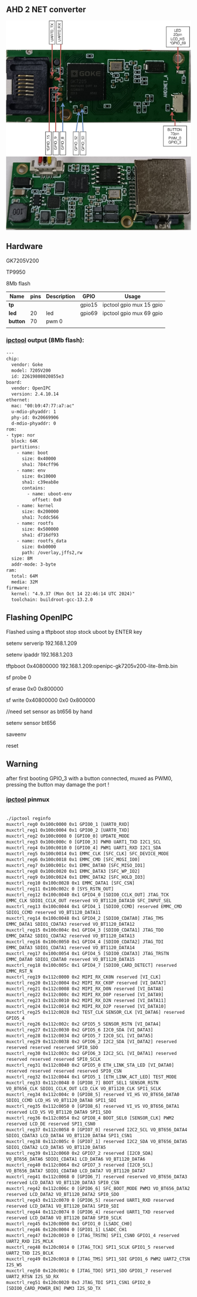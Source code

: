 ## AHD 2 NET converter


![AHD2NET_pinout](/images/AHD2NET_pinout_CPU.png)
![AHD2NET_pinout](/images/AHD2NET_pinout_TP.jpg)

## Hardware

GK7205V200  

TP9950

8Mb flash

| Name | pins |Description| GPIO | Usage |
| --- | --- | --- |---|---|
|**tp**||| gpio15 |ipctool gpio mux 15 gpio
|**led**|20|led| gpio69 |ipctool gpio mux 69 gpio
|**button**|70|pwm 0|  |
||

### [ipctool](https://github.com/OpenIPC/ipctool) output (8Mb flash):

```
---
chip:
  vendor: Goke
  model: 7205V200
  id: 22619808020855e3
board:
  vendor: OpenIPC
  version: 2.4.10.14
ethernet:
  mac: "00:b9:47:77:a7:ac"
  u-mdio-phyaddr: 1
  phy-id: 0x20669906
  d-mdio-phyaddr: 0
rom:
- type: nor
  block: 64K
  partitions:
    - name: boot
      size: 0x40000
      sha1: 784cff96
    - name: env
      size: 0x10000
      sha1: c39eab8e
      contains:
        - name: uboot-env
          offset: 0x0
    - name: kernel
      size: 0x200000
      sha1: 7cddc566
    - name: rootfs
      size: 0x500000
      sha1: d716df93
    - name: rootfs_data
      size: 0xb0000
      path: /overlay,jffs2,rw
  size: 8M
  addr-mode: 3-byte
ram:
  total: 64M
  media: 32M
firmware:
  kernel: "4.9.37 (Mon Oct 14 22:46:14 UTC 2024)"
  toolchain: buildroot-gcc-13.2.0
```





## Flashing OpenIPC

Flashed using a tftpboot
stop stock uboot by ENTER key

setenv serverip 192.168.1.209

setenv ipaddr 192.168.1.203

 tftpboot 0x40800000 192.168.1.209:openipc-gk7205v200-lite-8mb.bin
 
sf probe 0

sf erase 0x0 0x800000

sf write 0x40800000 0x0 0x800000


//need set sensor as bt656  by hand

setenv sensor bt656

saveenv

reset


## Warning 

after first booting GPIO_3 with a button connected, muxed as PWM0, pressing the button may damage the port !
 

### [ipctool](https://github.com/OpenIPC/ipctool) pinmux 

```

./ipctool reginfo
muxctrl_reg0 0x100c0000 0x1 GPIO0_1 [UART0_RXD]
muxctrl_reg1 0x100c0004 0x1 GPIO0_2 [UART0_TXD]
muxctrl_reg2 0x100c0008 0 [GPIO0_0] UPDATE_MODE
muxctrl_reg3 0x100c000c 0 [GPIO0_3] PWM0 UART1_TXD I2C1_SCL
muxctrl_reg4 0x100c0010 0 [GPIO0_4] PWM1 UART1_RXD I2C1_SDA
muxctrl_reg5 0x100c0014 0x1 EMMC_CLK [SFC_CLK] SFC_DEVICE_MODE
muxctrl_reg6 0x100c0018 0x1 EMMC_CMD [SFC_MOSI_IO0]
muxctrl_reg7 0x100c001c 0x1 EMMC_DATA0 [SFC_MISO_IO1]
muxctrl_reg8 0x100c0020 0x1 EMMC_DATA3 [SFC_WP_IO2]
muxctrl_reg9 0x100c0024 0x1 EMMC_DATA2 [SFC_HOLD_IO3]
muxctrl_reg10 0x100c0028 0x1 EMMC_DATA1 [SFC_CSN]
muxctrl_reg11 0x100c002c 0 [SYS_RSTN_OUT]
muxctrl_reg12 0x100c0040 0x1 GPIO4_0 [SDIO0_CCLK_OUT] JTAG_TCK EMMC_CLK SDIO1_CCLK_OUT reserved VO_BT1120_DATA10 SFC_INPUT_SEL
muxctrl_reg13 0x100c0044 0x1 GPIO4_1 [SDIO0_CCMD] reserved EMMC_CMD SDIO1_CCMD reserved VO_BT1120_DATA11
muxctrl_reg14 0x100c0048 0x1 GPIO4_2 [SDIO0_CDATA0] JTAG_TMS EMMC_DATA1 SDIO1_CDATA3 reserved VO_BT1120_DATA12
muxctrl_reg15 0x100c004c 0x1 GPIO4_3 [SDIO0_CDATA1] JTAG_TDO EMMC_DATA2 SDIO1_CDATA2 reserved VO_BT1120_DATA13
muxctrl_reg16 0x100c0050 0x1 GPIO4_4 [SDIO0_CDATA2] JTAG_TDI EMMC_DATA3 SDIO1_CDATA1 reserved VO_BT1120_DATA14
muxctrl_reg17 0x100c0054 0x1 GPIO4_5 [SDIO0_CDATA3] JTAG_TRSTN EMMC_DATA0 SDIO1_CDATA0 reserved VO_BT1120_DATA15
muxctrl_reg18 0x100c005c 0x1 GPIO4_7 [SDIO0_CARD_DETECT] reserved EMMC_RST_N
muxctrl_reg19 0x112c0000 0x2 MIPI_RX_CK0N reserved [VI_CLK]
muxctrl_reg20 0x112c0004 0x2 MIPI_RX_CK0P reserved [VI_DATA7]
muxctrl_reg21 0x112c0008 0x2 MIPI_RX_D0N reserved [VI_DATA8]
muxctrl_reg22 0x112c000c 0x2 MIPI_RX_D0P reserved [VI_DATA9]
muxctrl_reg23 0x112c0010 0x2 MIPI_RX_D2N reserved [VI_DATA11]
muxctrl_reg24 0x112c0014 0x2 MIPI_RX_D2P reserved [VI_DATA10]
muxctrl_reg25 0x112c0028 0x2 TEST_CLK SENSOR_CLK [VI_DATA6] reserved GPIO5_4
muxctrl_reg26 0x112c002c 0x2 GPIO5_5 SENSOR_RSTN [VI_DATA4]
muxctrl_reg27 0x112c0030 0x2 GPIO5_6 I2C0_SDA [VI_DATA3]
muxctrl_reg28 0x112c0034 0x2 GPIO5_7 I2C0_SCL [VI_DATA5]
muxctrl_reg29 0x112c0038 0x2 GPIO6_2 I2C2_SDA [VI_DATA2] reserved reserved reserved reserved SPI0_SDO
muxctrl_reg30 0x112c003c 0x2 GPIO6_3 I2C2_SCL [VI_DATA1] reserved reserved reserved reserved SPI0_SCLK
muxctrl_reg31 0x112c0040 0x2 GPIO5_0 ETH_LINK_STA_LED [VI_DATA0] reserved reserved reserved reserved SPI0_CSN
muxctrl_reg32 0x112c0044 0x1 GPIO5_1 [ETH_LINK_ACT_LED] TEST_MODE
muxctrl_reg33 0x112c0048 0 [GPIO8_7] BOOT_SEL1 SENSOR_RSTN VO_BT656_CLK SDIO1_CCLK_OUT LCD_CLK VO_BT1120_CLK SPI1_SCLK
muxctrl_reg34 0x112c004c 0 [GPIO8_5] reserved VI_HS VO_BT656_DATA0 SDIO1_CCMD LCD_HS VO_BT1120_DATA8 SPI1_SDI
muxctrl_reg35 0x112c0050 0 [GPIO8_6] reserved VI_VS VO_BT656_DATA1 reserved LCD_VS VO_BT1120_DATA9 SPI1_SDO
muxctrl_reg36 0x112c0054 0x2 GPIO8_4 BOOT_SEL0 [SENSOR_CLK] PWM2 reserved LCD_DE reserved SPI1_CSN0
muxctrl_reg37 0x112c0058 0 [GPIO7_0] reserved I2C2_SCL VO_BT656_DATA4 SDIO1_CDATA3 LCD_DATA4 VO_BT1120_DATA4 SPI1_CSN1
muxctrl_reg38 0x112c005c 0 [GPIO7_1] reserved I2C2_SDA VO_BT656_DATA5 SDIO1_CDATA2 LCD_DATA5 VO_BT1120_DATA5
muxctrl_reg39 0x112c0060 0x2 GPIO7_2 reserved [I2C0_SDA] VO_BT656_DATA6 SDIO1_CDATA1 LCD_DATA6 VO_BT1120_DATA6
muxctrl_reg40 0x112c0064 0x2 GPIO7_3 reserved [I2C0_SCL] VO_BT656_DATA7 SDIO1_CDATA0 LCD_DATA7 VO_BT1120_DATA7
muxctrl_reg41 0x112c0068 0 [GPIO6_7] reserved reserved VO_BT656_DATA3 reserved LCD_DATA3 VO_BT1120_DATA3 SPI0_CSN
muxctrl_reg42 0x112c006c 0 [GPIO6_6] SFC_BOOT_MODE PWM3 VO_BT656_DATA2 reserved LCD_DATA2 VO_BT1120_DATA2 SPI0_SDO
muxctrl_reg43 0x112c0070 0 [GPIO6_5] reserved UART1_RXD reserved reserved LCD_DATA1 VO_BT1120_DATA1 SPI0_SDI
muxctrl_reg44 0x112c0074 0 [GPIO6_4] reserved UART1_TXD reserved reserved LCD_DATA0 VO_BT1120_DATA0 SPI0_SCLK
muxctrl_reg45 0x120c0000 0x1 GPIO1_0 [LSADC_CH0]
muxctrl_reg46 0x120c0004 0 [GPIO1_1] LSADC_CH1
muxctrl_reg47 0x120c0010 0 [JTAG_TRSTN] SPI1_CSN0 GPIO1_4 reserved UART2_RXD I2S_MCLK
muxctrl_reg48 0x120c0014 0 [JTAG_TCK] SPI1_SCLK GPIO1_5 reserved UART2_TXD I2S_BCLK
muxctrl_reg49 0x120c0018 0 [JTAG_TMS] SPI1_SDI GPIO1_6 PWM2 UART2_CTSN I2S_WS
muxctrl_reg50 0x120c001c 0 [JTAG_TDO] SPI1_SDO GPIO1_7 reserved UART2_RTSN I2S_SD_RX
muxctrl_reg51 0x120c0020 0x3 JTAG_TDI SPI1_CSN1 GPIO2_0 [SDIO0_CARD_POWER_EN] PWM3 I2S_SD_TX
```





